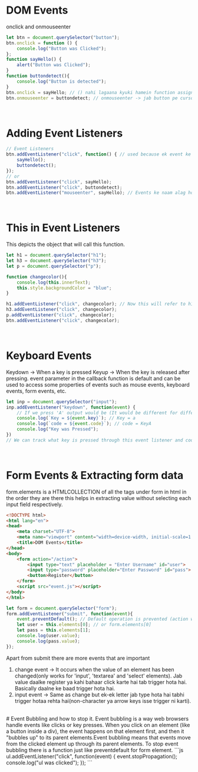 # DOM Events
onclick and onmouseenter
```javascript
let btn = document.querySelector("button");
btn.onclick = function () {
    console.log("Button was Clicked");
};
function sayHello() {
    alert("Button was Clicked");
}
function buttondetect(){
    console.log("Button is detected");
}
btn.onclick = sayHello; // () nahi lagaana kyuki hamein function assign karna hai execute nahi
btn.onmouseenter = buttondetect; // onmouseenter -> jab button pe cursor aayega tab ye event execute hoga.
```
<br>

# Adding Event Listeners
```javascript
// Event Listeners
btn.addEventListener("click", function() { // used because ek event ke liye multiple cheezein kara sakte hai
    sayHello();
    buttondetect();
});
// or
btn.addEventListener("click", sayHello);
btn.addEventListener("click", buttondetect);
btn.addEventListener("mouseenter", sayHello); // Events ke naam alag honge for event listener
```
<br>

# This in Event Listeners
This depicts the object that will call this function.
```javascript
let h1 = document.querySelector("h1");
let h3 = document.querySelector("h3");
let p = document.querySelector("p");

function changecolor(){
    console.log(this.innerText); 
    this.style.backgroundColor = "blue";
}

h1.addEventListener("click", changecolor); // Now this will refer to h1 and same for others
h3.addEventListener("click", changecolor);
p.addEventListener("click", changecolor);
btn.addEventListener("click", changecolor);
```

<br>

# Keyboard Events
Keydown -> When a key is pressed
Keyup -> When the key is released after pressing.
event parameter in the callback function is default and can be used to access some properties of events such as mouse events, keyboard events, form events, etc.
```javascript
let inp = document.querySelector("input");
inp.addEventListener("keydown", function(event) {
    // If we press 'A' output would be (It would be different for different keys)
    console.log(`Key = ${event.key}`); // Key = a
    console.log(`code = ${event.code}`); // code = KeyA
    console.log("Key was Pressed");
})
// We can track what key is pressed through this event listener and code or key.
```
<br>

# Form Events & Extracting form data
form.elements is a HTMLCOLLECTION of all the tags under form in html in the order they are there this helps in extracting value without selecting each input field respectively.
```html
<!DOCTYPE html>
<html lang="en">
<head>
    <meta charset="UTF-8">
    <meta name="viewport" content="width=device-width, initial-scale=1.0">
    <title>DOM Events</title>
</head>
<body>
    <form action="/action">
        <input type="text" placeholder = "Enter Username" id="user">
        <input type="password" placeholder="Enter Password" id="pass">
        <button>Register</button>
    </form>
    <script src="event.js"></script>
</body>
</html>
```
```javascript
let form = document.querySelector("form");
form.addEventListener("submit", function(event){
    event.preventDefault(); // Default operation is prevented (action waala submit ke baad action waale url pe nahi jaayega)
    let user = this.elements[0]; // or form.elements[0]
    let pass = this.elements[1];
    console.log(user.value);
    console.log(pass.value);
});
```
Apart from submit there are more events that are important
1. change event -> It occurs when the value of an element has been changed(only works for 'input', 'textarea' and 'select' elements). Jab value daalke register ya kahi bahaar click karte hai tab trigger hota hai. Basically daalne ke baad trigger hota hai.
2. input event -> Same as change but ek-ek letter jab type hota hai tabhi trigger hotaa rehta hai(non-character ya arrow keys isse trigger ni karti).
<br>
# Event Bubbling and how to stop it.
Event bubbling is a way web browsers handle events like clicks or key presses. When you click on an element (like a button inside a div), the event happens on that element first, and then it "bubbles up" to its parent elements.Event bubbling means that events move from the clicked element up through its parent elements.
To stop event bubbling there is a function just like preventdefault for form element.
```js
ul.addEventListener("click", function(event) {
    event.stopPropagation();
    console.log("ul was clicked");
});
```
